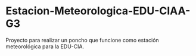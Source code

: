 # Estacion-Meteorologica-EDU-CIAA-G3
Proyecto para realizar un poncho que funcione como estación meteorológica para la  EDU-CIA.
